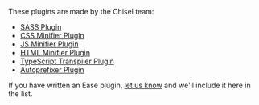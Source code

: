 These plugins are made by the Chisel team:
  - [SASS Plugin](https://www.npmjs.com/package/ease-task-sass)
  - [CSS Minifier Plugin](https://www.npmjs.com/package/ease-task-minify-css)
  - [JS Minifier Plugin](https://www.npmjs.com/package/ease-task-minify-js)
  - [HTML Minifier Plugin](https://www.npmjs.com/package/ease-task-minify-html)
  - [TypeScript Transpiler Plugin](https://www.npmjs.com/package/ease-task-typescript)
  - [Autoprefixer Plugin](https://www.npmjs.com/package/ease-task-autoprefixer)

If you have written an Ease plugin, [let us know](https://github.com/chisel/ease/issues/new) and we'll include it here in the list.
